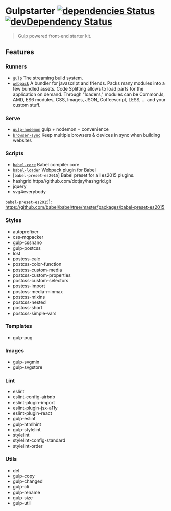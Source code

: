 # Gulpstarter [![dependencies Status](https://david-dm.org/lanceguyatt/gulpstarter/status.svg)](https://david-dm.org/lanceguyatt/gulpstarter) [![devDependency Status](https://david-dm.org/lanceguyatt/gulpstarter/dev-status.svg?style=flat-square)](https://david-dm.org/lanceguyatt/gulpstarter#info=devDependencies)

> Gulp powered front-end starter kit.

## Features

### Runners

* [`gulp`] The streaming build system.
* [`webpack`] A bundler for javascript and friends. Packs many modules into a few bundled assets. Code Splitting allows to load parts for the application on demand. Through "loaders," modules can be CommonJs, AMD, ES6 modules, CSS, Images, JSON, Coffeescript, LESS, ... and your custom stuff.

[`gulp`]: https://github.com/gulpjs/gulp/tree/4.0
[`webpack`]: https://github.com/webpack/webpack

### Serve

* [`gulp-nodemon`] gulp + nodemon + convenience
* [`browser-sync`] Keep multiple browsers & devices in sync when building websites

[`gulp-nodemon`]: https://github.com/JacksonGariety/gulp-nodemon
[`browser-sync`]: https://github.com/BrowserSync/browser-sync

### Scripts

* [`babel-core`] Babel compiler core
* [`babel-loader`] Webpack plugin for Babel
* [`babel-preset-es2015`] Babel preset for all es2015 plugins.
* hashgrid https//github.com/dotjay/hashgrid.git
* jquery
* svg4everybody

[`babel-core`]: https://github.com/babel/babel/tree/master/packages/babel-core
[`babel-loader`]: https://github.com/babel/babel-loader
`babel-preset-es2015`]: https://github.com/babel/babel/tree/master/packages/babel-preset-es2015

### Styles

* autoprefixer
* css-mqpacker
* gulp-cssnano
* gulp-postcss
* lost
* postcss-calc
* postcss-color-function
* postcss-custom-media
* postcss-custom-properties
* postcss-custom-selectors
* postcss-import
* postcss-media-minmax
* postcss-mixins
* postcss-nested
* postcss-short
* postcss-simple-vars

### Templates

* gulp-pug

### Images

* gulp-svgmin
* gulp-svgstore

### Lint

* eslint
* eslint-config-airbnb
* eslint-plugin-import
* eslint-plugin-jsx-a11y
* eslint-plugin-react
* gulp-eslint
* gulp-htmlhint
* gulp-stylelint
* stylelint
* stylelint-config-standard
* stylelint-order

### Utils

* del
* gulp-copy
* gulp-changed
* gulp-cli
* gulp-rename
* gulp-size
* gulp-util

